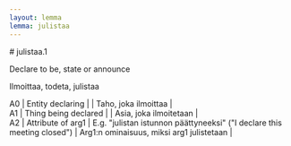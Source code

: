 ```yaml
---
layout: lemma
lemma: julistaa
---
```


<div class="sense">
# <span class="sensename">julistaa.1</span>

<span class="description">Declare to be, state or announce</span>

<span class="description">Ilmoittaa, todeta, julistaa</span>

A0 | Entity declaring |   | Taho, joka ilmoittaa |  
A1 | Thing being declared |   | Asia, joka ilmoitetaan |  
A2 | Attribute of arg1 | E.g. "julistan istunnon päättyneeksi" ("I declare this meeting closed") | Arg1:n ominaisuus, miksi arg1 julistetaan |  

</div>

